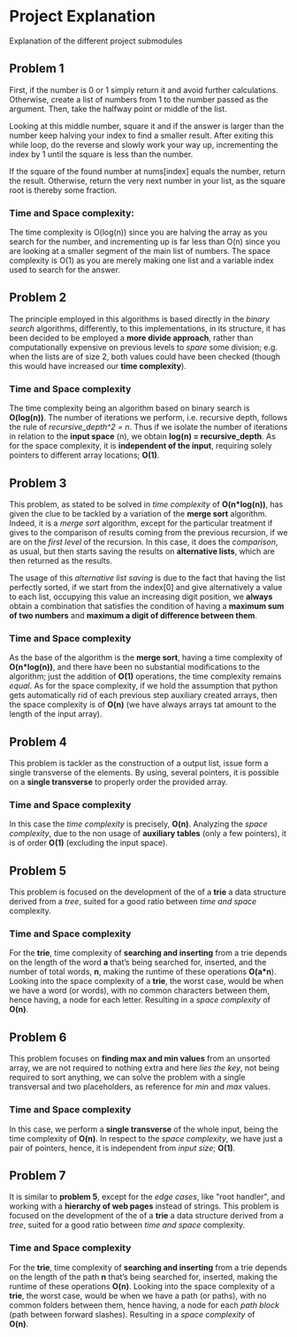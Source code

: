 # Project Explanation
Explanation of the different project submodules

## Problem 1
First, if the number is 0 or 1 simply return it and avoid further calculations. Otherwise, create a list of numbers from 1 to the number passed as the argument. Then, take the halfway point or middle of the list.

Looking at this middle number, square it and if the answer is larger than the number keep halving your index to find a smaller result. After exiting this while loop, do the reverse and slowly work your way up, incrementing the index by 1 until the square is less than the number.

If the square of the found number at nums[index] equals the number, return the result. Otherwise, return the very next number in your list, as the square root is thereby some fraction.

### Time and Space complexity:
The time complexity is O(log(n)) since you are halving the array as you search for the number, and incrementing up is far less than O(n) since you are looking at a smaller segment of the main list of numbers. The space complexity is O(1) as you are merely making one list and a variable index used to search for the answer.

## Problem 2
The principle employed in this algorithms is based directly in the _binary search_ algorithms, differently, to this 
implementations, in its structure, it has been decided to be employed a __more divide approach__, rather than
computationally expensive on previous levels to _spare_ some division; e.g. when the lists are of size 2, both values
could have been checked (though this would have increased our __time complexity__). 

### Time and Space complexity
The time complexity being an algorithm based on binary search is __O(log(n))__.  The number of iterations we perform,
i.e. recursive depth, follows the rule of _recursive_depth^2 = n_. Thus if we isolate the number of iterations in
relation to the __input space__ (n), we obtain __log(n) = recursive_depth__. As for the space complexity, it is 
__independent of the input__, requiring solely pointers to different array locations; __O(1)__.

## Problem 3
This problem, as stated to be solved in _time complexity_ of __O(n*log(n))__, has given the clue to be tackled by a 
variation of the __merge sort__ algorithm. Indeed, it is a _merge sort_ algorithm, except for the particular treatment 
if gives to the comparison of results coming from the previous recursion, if we are on the _first level_ of the
recursion. In this case, it does the _comparison_, as usual, but then starts saving the results on 
__alternative lists__, which are then returned as the results. 

The usage of this _alternative list saving_ is due to the fact that having the list perfectly sorted, if we start from
the index[0] and give alternatively a value to each list, occupying this value an increasing digit position, we 
__always__ obtain a combination that satisfies the condition of having a __maximum sum of two numbers__ and __maximum a
digit of difference between them__.  

### Time and Space complexity 
As the base of the algorithm is the __merge sort__, having a time complexity of __O(n*log(n))__, and there have been no
substantial modifications to the algorithm; just the addition of __O(1)__ operations, the time complexity remains 
_equal_. As for the space complexity, if we hold the assumption that python gets automatically rid of each previous 
step auxiliary created arrays, then the space complexity is of __O(n)__ (we have always arrays tat amount to the 
length of the input array).

## Problem 4
This problem is tackler as the construction of a output list, issue form a single transverse of the elements. By using,
several pointers, it is possible on a __single transverse__ to properly order the provided array.

### Time and Space complexity
In this case the _time complexity_ is precisely, __O(n)__. Analyzing the _space complexity_, due to the non usage of 
__auxiliary tables__ (only a few pointers), it is of order __O(1)__ (excluding the input space).

## Problem 5
This problem is focused on the development of the of a __trie__ a data structure derived from a _tree_, suited for a
 good ratio between _time and space_ complexity.

### Time and Space complexity
For the __trie__, time complexity of **searching and inserting** from a trie depends on the length of the word **a** 
that’s being searched for, inserted, and the number of total words, **n**, making the runtime of these operations
 __O(a*n__). Looking into the space complexity of a __trie__, the worst case, would be when we have a word (or words),
 with no common characters between them, hence having, a node for each letter. Resulting in a _space complexity_ of 
 __O(n)__.

## Problem 6
This problem focuses on __finding max and min values__ from an unsorted array, we are not required to nothing extra 
and here _lies the key_, not being required to sort anything, we can solve the problem with a single transversal and
 two placeholders, as reference for _min_ and _max_ values.

### Time and Space complexity
In this case, we perform a __single transverse__ of the whole input, being the time complexity of __O(n)__. In respect 
to the _space complexity_, we have just a pair of pointers, hence, it is independent from _input size_; __O(1)__.

## Problem 7 
It is similar to __problem 5__, except for the _edge cases_, like "root handler", and working with a __hierarchy of 
web pages__ instead of strings. This problem is focused on the development of the of a __trie__ a data structure 
derived from a _tree_, suited for a good ratio between _time and space_ complexity.

### Time and Space complexity
For the __trie__, time complexity of **searching and inserting** from a trie depends on the length of the path **n**
that’s being searched for, inserted, making the runtime of these operations __O(n)__. Looking into the space 
complexity of a __trie__, the worst case, would be when we have a path (or paths), with no common folders between them,
hence having, a node for each _path block_ (path between forward slashes). Resulting in a _space complexity_ of  
__O(n)__.
